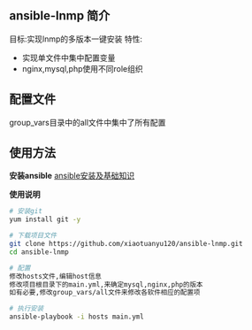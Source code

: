 ## ansible-lnmp 简介
目标:实现lnmp的多版本一键安装
特性:
- 实现单文件中集中配置变量
- nginx,mysql,php使用不同role组织

## 配置文件
group_vars目录中的all文件中集中了所有配置

## 使用方法
**安装ansible**
[ansible安装及基础知识](http://blog.xiao5tech.com/2016/07/26/026-devops_ansible_tutorial/)

**使用说明**
``` bash
# 安装git
yum install git -y

# 下载项目文件
git clone https://github.com/xiaotuanyu120/ansible-lnmp.git
cd ansible-lnmp

# 配置
修改hosts文件,编辑host信息
修改项目根目录下的main.yml,来确定mysql,nginx,php的版本
如有必要,修改group_vars/all文件来修改各软件相应的配置项

# 执行安装
ansible-playbook -i hosts main.yml
```
